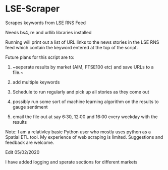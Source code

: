 # LSE-Scraper
Scrapes keywords from LSE RNS Feed

Needs bs4, re and urllib libraries installed

Running will print out a list of URL links to the news stories in the LSE RNS feed which contain the keyword entered at the top of the script.

Future plans for this script are to: 

  1) ~seperate results by market (AIM, FTSE100 etc) and save URLs to a file.~
  
  2) add multiple keywords
  
  3) Schedule to run regularly and pick up all stories as they come out
  
  4) possibly run some sort of machine learning algorithm on the results to gauge sentiment
  
  5) email the file out at say 6:30, 12:00 and 16:00 every weekday with the results
  
  
Note: I am a relativley basic Python user who mostly uses python as a Spatial ETL tool. My experience of web scraping is limited. Suggestions and feedback are welcome.


Edit 05/02/2020

I have added logging and sperate sections for different markets
